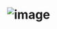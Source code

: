 # ![image](https://github.com/vladislavv27/Darba_laika_uzskaite/assets/77066719/d3822408-b365-4fb5-8122-06aa088398ab)
